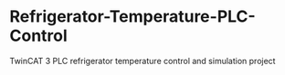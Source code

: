 # Refrigerator-Temperature-PLC-Control
TwinCAT 3 PLC refrigerator temperature control and simulation project
